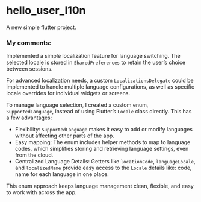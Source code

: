 # hello_user_l10n

A new simple flutter project.

### My comments:

Implemented a simple localization feature for language switching. The selected locale is stored in
`SharedPreferences` to retain the user’s choice between sessions.

For advanced localization needs, a custom `LocalizationsDelegate` could be implemented to handle
multiple language configurations, as well as specific locale overrides for individual widgets or
screens.

To manage language selection, I created a custom enum, `SupportedLanguage`, instead of using
Flutter’s `Locale` class directly. This has a few advantages:

- Flexibility: `SupportedLanguage` makes it easy to add or modify languages without affecting other
  parts of the app.
- Easy mapping: The enum includes helper methods to map to language codes, which simplifies storing
  and retrieving language settings, even from the cloud.
- Centralized Language Details: Getters like `locationCode`, `languageLocale`, and `localizedName`
  provide easy access to the `Locale` details like: code, name for each language in one place.

This enum approach keeps language management clean, flexible, and easy to work with across the app. 